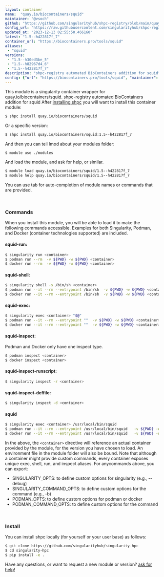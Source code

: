 ```yaml
---
layout: container
name:  "quay.io/biocontainers/squid"
maintainer: "@vsoch"
github: "https://github.com/singularityhub/shpc-registry/blob/main/quay.io/biocontainers/squid/container.yaml"
config_url: "https://raw.githubusercontent.com/singularityhub/shpc-registry/main/quay.io/biocontainers/squid/container.yaml"
updated_at: "2023-12-13 02:55:50.466160"
latest: "1.5--h422817f_7"
container_url: "https://biocontainers.pro/tools/squid"
aliases:
 - "squid"
versions:
 - "1.5--h30ed3be_5"
 - "1.5--h82967d4_6"
 - "1.5--h422817f_7"
description: "shpc-registry automated BioContainers addition for squid"
config: {"url": "https://biocontainers.pro/tools/squid", "maintainer": "@vsoch", "description": "shpc-registry automated BioContainers addition for squid", "latest": {"1.5--h422817f_7": "sha256:69c44ab400e1053b3e2b43de2b3454cb77a10e87abf993853842e62e60b55271"}, "tags": {"1.5--h30ed3be_5": "sha256:1e7d7a7b2424c5b912514471646aca6146f02b113645f78b97ee2a91d2bfae25", "1.5--h82967d4_6": "sha256:5d0823e0720cdc9b515516d8330a4612b9823901c3a35fc4371d65e0bb661cc4", "1.5--h422817f_7": "sha256:69c44ab400e1053b3e2b43de2b3454cb77a10e87abf993853842e62e60b55271"}, "docker": "quay.io/biocontainers/squid", "aliases": {"squid": "/usr/local/bin/squid"}}
---
```


This module is a singularity container wrapper for quay.io/biocontainers/squid.
shpc-registry automated BioContainers addition for squid
After [installing shpc](#install) you will want to install this container module:


```bash
$ shpc install quay.io/biocontainers/squid
```

Or a specific version:

```bash
$ shpc install quay.io/biocontainers/squid:1.5--h422817f_7
```

And then you can tell lmod about your modules folder:

```bash
$ module use ./modules
```

And load the module, and ask for help, or similar.

```bash
$ module load quay.io/biocontainers/squid/1.5--h422817f_7
$ module help quay.io/biocontainers/squid/1.5--h422817f_7
```

You can use tab for auto-completion of module names or commands that are provided.

<br>

### Commands

When you install this module, you will be able to load it to make the following commands accessible.
Examples for both Singularity, Podman, and Docker (container technologies supported) are included.

#### squid-run:

```bash
$ singularity run <container>
$ podman run --rm  -v ${PWD} -w ${PWD} <container>
$ docker run --rm  -v ${PWD} -w ${PWD} <container>
```

#### squid-shell:

```bash
$ singularity shell -s /bin/sh <container>
$ podman run --it --rm --entrypoint /bin/sh  -v ${PWD} -w ${PWD} <container>
$ docker run --it --rm --entrypoint /bin/sh  -v ${PWD} -w ${PWD} <container>
```

#### squid-exec:

```bash
$ singularity exec <container> "$@"
$ podman run --it --rm --entrypoint ""  -v ${PWD} -w ${PWD} <container> "$@"
$ docker run --it --rm --entrypoint ""  -v ${PWD} -w ${PWD} <container> "$@"
```

#### squid-inspect:

Podman and Docker only have one inspect type.

```bash
$ podman inspect <container>
$ docker inspect <container>
```

#### squid-inspect-runscript:

```bash
$ singularity inspect -r <container>
```

#### squid-inspect-deffile:

```bash
$ singularity inspect -d <container>
```


#### squid

```bash
$ singularity exec <container> /usr/local/bin/squid
$ podman run --it --rm --entrypoint /usr/local/bin/squid   -v ${PWD} -w ${PWD} <container> -c " $@"
$ docker run --it --rm --entrypoint /usr/local/bin/squid   -v ${PWD} -w ${PWD} <container> -c " $@"
```



In the above, the `<container>` directive will reference an actual container provided
by the module, for the version you have chosen to load. An environment file in the
module folder will also be bound. Note that although a container
might provide custom commands, every container exposes unique exec, shell, run, and
inspect aliases. For anycommands above, you can export:

 - SINGULARITY_OPTS: to define custom options for singularity (e.g., --debug)
 - SINGULARITY_COMMAND_OPTS: to define custom options for the command (e.g., -b)
 - PODMAN_OPTS: to define custom options for podman or docker
 - PODMAN_COMMAND_OPTS: to define custom options for the command

<br>

### Install

You can install shpc locally (for yourself or your user base) as follows:

```bash
$ git clone https://github.com/singularityhub/singularity-hpc
$ cd singularity-hpc
$ pip install -e .
```

Have any questions, or want to request a new module or version? [ask for help!](https://github.com/singularityhub/singularity-hpc/issues)